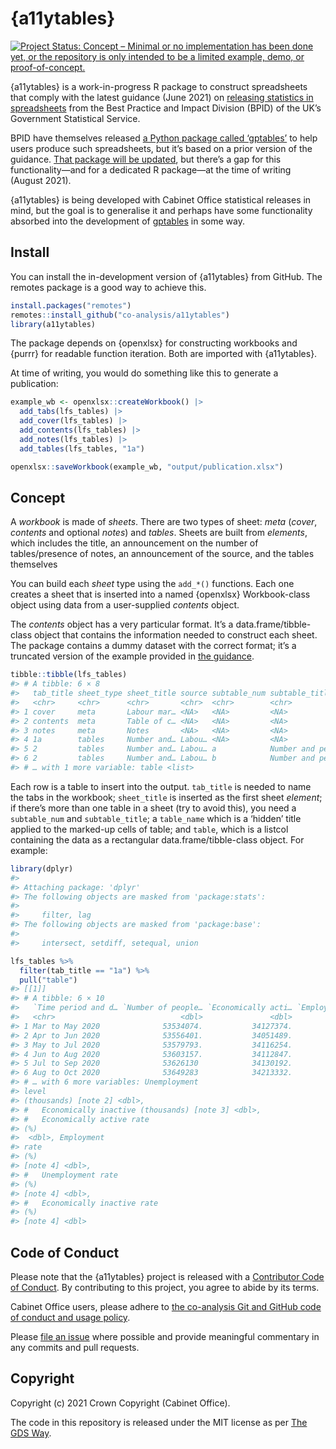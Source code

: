 
<!-- README.md is generated from README.Rmd. Please edit that file -->

# {a11ytables}

<!-- badges: start -->

[![Project Status: Concept – Minimal or no implementation has been done
yet, or the repository is only intended to be a limited example, demo,
or
proof-of-concept.](https://www.repostatus.org/badges/latest/concept.svg)](https://www.repostatus.org/#concept)
<!-- badges: end -->

{a11ytables} is a work-in-progress R package to construct spreadsheets
that comply with the latest guidance (June 2021) on [releasing
statistics in
spreadsheets](https://gss.civilservice.gov.uk/policy-store/releasing-statistics-in-spreadsheets/)
from the Best Practice and Impact Division (BPID) of the UK’s Government
Statistical Service.

BPID have themselves released [a Python package called
‘gptables’](https://github.com/best-practice-and-impact/gptables) to
help users produce such spreadsheets, but it’s based on a prior version
of the guidance. [That package will be
updated](https://github.com/best-practice-and-impact/gptables/issues/145),
but there’s a gap for this functionality—and for a dedicated R
package—at the time of writing (August 2021).

{a11ytables} is being developed with Cabinet Office statistical releases
in mind, but the goal is to generalise it and perhaps have some
functionality absorbed into the development of
[gptables](https://github.com/best-practice-and-impact/gptables) in some
way.

## Install

You can install the in-development version of {a11ytables} from GitHub.
The remotes package is a good way to achieve this.

``` r
install.packages("remotes")
remotes::install_github("co-analysis/a11ytables")
library(a11ytables)
```

The package depends on {openxlsx} for constructing workbooks and {purrr}
for readable function iteration. Both are imported with {a11ytables}.

At time of writing, you would do something like this to generate a
publication:

``` r
example_wb <- openxlsx::createWorkbook() |>
  add_tabs(lfs_tables) |>
  add_cover(lfs_tables) |>
  add_contents(lfs_tables) |>
  add_notes(lfs_tables) |>
  add_tables(lfs_tables, "1a")

openxlsx::saveWorkbook(example_wb, "output/publication.xlsx")
```

## Concept

A *workbook* is made of *sheets*. There are two types of sheet: *meta*
(*cover*, *contents* and optional *notes*) and *tables*. Sheets are
built from *elements*, which includes the title, an announcement on the
number of tables/presence of notes, an announcement of the source, and
the tables themselves

You can build each *sheet* type using the `add_*()` functions. Each one
creates a sheet that is inserted into a named {openxlsx} Workbook-class
object using data from a user-supplied *contents* object.

The *contents* object has a very particular format. It’s a
data.frame/tibble-class object that contains the information needed to
construct each sheet. The package contains a dummy dataset with the
correct format; it’s a truncated version of the example provided in [the
guidance](https://gss.civilservice.gov.uk/policy-store/releasing-statistics-in-spreadsheets/).

``` r
tibble::tibble(lfs_tables)
#> # A tibble: 6 × 8
#>   tab_title sheet_type sheet_title source subtable_num subtable_title table_name
#>   <chr>     <chr>      <chr>       <chr>  <chr>        <chr>          <chr>     
#> 1 cover     meta       Labour mar… <NA>   <NA>         <NA>           Cover_con…
#> 2 contents  meta       Table of c… <NA>   <NA>         <NA>           Table_of_…
#> 3 notes     meta       Notes       <NA>   <NA>         <NA>           Notes_tab…
#> 4 1a        tables     Number and… Labou… <NA>         <NA>           Labour_ma…
#> 5 2         tables     Number and… Labou… a            Number and pe… Labour_ma…
#> 6 2         tables     Number and… Labou… b            Number and pe… Labour_ma…
#> # … with 1 more variable: table <list>
```

Each row is a table to insert into the output. `tab_title` is needed to
name the tabs in the workbook; `sheet_title` is inserted as the first
sheet *element*; if there’s more than one table in a sheet (try to avoid
this), you need a `subtable_num` and `subtable_title`; a `table_name`
which is a ‘hidden’ title applied to the marked-up cells of table; and
`table`, which is a listcol containing the data as a rectangular
data.frame/tibble-class object. For example:

``` r
library(dplyr)
#> 
#> Attaching package: 'dplyr'
#> The following objects are masked from 'package:stats':
#> 
#>     filter, lag
#> The following objects are masked from 'package:base':
#> 
#>     intersect, setdiff, setequal, union

lfs_tables %>% 
  filter(tab_title == "1a") %>%
  pull("table")
#> [[1]]
#> # A tibble: 6 × 10
#>   `Time period and d… `Number of people… `Economically acti… `Employment\nlevel…
#>   <chr>                            <dbl>               <dbl>               <dbl>
#> 1 Mar to May 2020              53534074.           34127374.           32743577.
#> 2 Apr to Jun 2020              53556401.           34051489.           32670800.
#> 3 May to Jul 2020              53579793.           34116254.           32665420.
#> 4 Jun to Aug 2020              53603157.           34112847.           32590593.
#> 5 Jul to Sep 2020              53626130            34130192.           32506683.
#> 6 Aug to Oct 2020              53649283            34213332.           32521742.
#> # … with 6 more variables: Unemployment
#> level
#> (thousands) [note 2] <dbl>,
#> #   Economically inactive (thousands) [note 3] <dbl>,
#> #   Economically active rate
#> (%)
#>  <dbl>, Employment
#> rate
#> (%)
#> [note 4] <dbl>,
#> #   Unemployment rate
#> (%)
#> [note 4] <dbl>,
#> #   Economically inactive rate
#> (%)
#> [note 4] <dbl>
```

## Code of Conduct

Please note that the {a11ytables} project is released with a
[Contributor Code of
Conduct](https://contributor-covenant.org/version/2/0/CODE_OF_CONDUCT.html).
By contributing to this project, you agree to abide by its terms.

Cabinet Office users, please adhere to [the co-analysis Git and GitHub
code of conduct and usage
policy](https://docs.google.com/document/d/1CuNgKla1BwSVOmGkPmsq0S-OM4emP-iXrgnm7EeILWM/edit?usp=sharing).

Please [file an
issue](https://github.com/co-analysis/csstatsbulletin/issues) where
possible and provide meaningful commentary in any commits and pull
requests.

## Copyright

Copyright (c) 2021 Crown Copyright (Cabinet Office).

The code in this repository is released under the MIT license as per
[The GDS
Way](https://gds-way.cloudapps.digital/manuals/licensing.html#use-mit).
